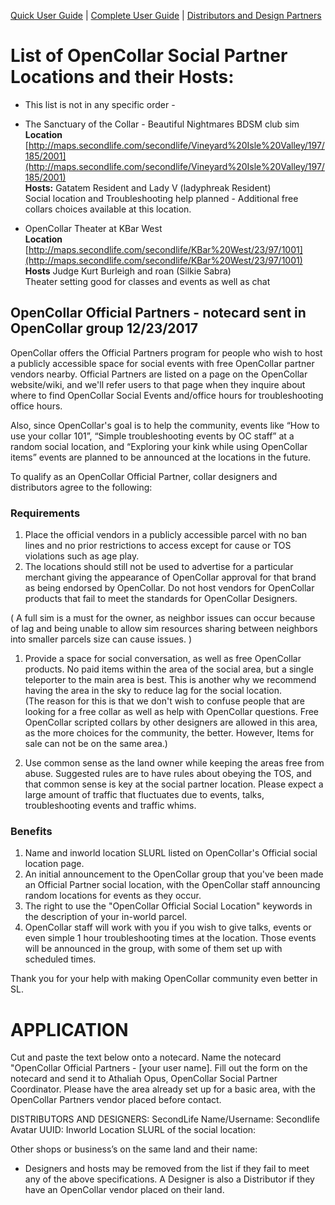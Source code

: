 [Quick User Guide](https://github.com/OpenCollarTeam/OpenCollar/wiki/OpenCollar-Quick-User-Guide) | [Complete User Guide](https://github.com/OpenCollarTeam/OpenCollar/wiki/Complete-User-Guide) | [Distributors and Design Partners](https://github.com/OpenCollarTeam/OpenCollar/wiki/OpenCollar-Distributors-and-Designers)  

# List of OpenCollar Social Partner Locations and their Hosts:

- This list is not in any specific order -
 
- The Sanctuary of the Collar - Beautiful Nightmares BDSM club sim  
**Location** 
[http://maps.secondlife.com/secondlife/Vineyard%20Isle%20Valley/197/185/2001](http://maps.secondlife.com/secondlife/Vineyard%20Isle%20Valley/197/185/2001)  
**Hosts:**  Gatatem Resident and Lady V (ladyphreak Resident)  
Social location and Troubleshooting help planned - Additional free collars choices available at this location.

- OpenCollar Theater at KBar West  
**Location** [http://maps.secondlife.com/secondlife/KBar%20West/23/97/1001](http://maps.secondlife.com/secondlife/KBar%20West/23/97/1001)  
**Hosts** Judge Kurt Burleigh and roan (Silkie Sabra)  
Theater setting good for classes and events as well as chat  


## OpenCollar Official Partners   - notecard sent in OpenCollar group 12/23/2017

OpenCollar offers the Official Partners program for people who wish to host a publicly accessible space for social events with free OpenCollar partner vendors nearby.   Official Partners are listed on a page on the OpenCollar website/wiki, and we'll refer users to that page when they inquire about where to find OpenCollar Social Events and/office hours for troubleshooting office hours.  

Also, since OpenCollar's goal is to help the community, events like “How to use your collar 101”, “Simple troubleshooting events by OC staff” at a random social location, and “Exploring your kink while using OpenCollar items” events are planned to be announced at the locations in the future.

To qualify as an OpenCollar Official Partner, collar designers and distributors agree to the following:

### Requirements
 
1. Place the official vendors in a publicly accessible parcel with no ban lines and no prior restrictions to access except for cause or TOS violations such as age play.  
2.  The locations should still not be used to advertise for a particular merchant giving the appearance of OpenCollar approval for that brand as being endorsed by OpenCollar.   Do not host vendors for OpenCollar products that fail to meet the standards for OpenCollar Designers. 

( A full sim is a must for the owner, as neighbor issues can occur because of lag and being unable to allow sim resources sharing between neighbors into smaller parcels size can cause issues.  )


1. Provide a space for social conversation, as well as free OpenCollar products.  No paid items within the area of the social area, but a single teleporter to the main area is best.  This is another why we recommend having the area in the sky to reduce lag for the social location.  
(The reason for this is that we don't wish to confuse people that are looking for a free collar as well as help with OpenCollar questions.   Free OpenCollar scripted collars by other designers are allowed in this area, as the more choices for the community, the better. However, Items for sale can not be on the same area.)

2. Use common sense as the land owner while keeping the areas free from abuse. Suggested rules are to have rules about obeying the TOS, and that common sense is key at the social partner location.  Please expect a large amount of traffic that fluctuates due to events, talks, troubleshooting events and traffic whims.   

### Benefits

1. Name and inworld location SLURL listed on OpenCollar's Official social location page.
2. An initial announcement to the OpenCollar group that you've been made an Official Partner social location, with the OpenCollar staff announcing random locations for events as they occur.
3. The right to use the "OpenCollar Official Social Location" keywords in the description of your in-world parcel.
4.  OpenCollar staff will work with you if you wish to give talks, events or even simple 1 hour troubleshooting times at the location. Those events will be announced in the group, with some of them set up with scheduled times.   

Thank you for your help with making OpenCollar community even better in SL. 

# APPLICATION

Cut and paste the text below onto a notecard.  Name the notecard "OpenCollar Official Partners - [your user name].  Fill out the form on the notecard and send it to Athaliah Opus, OpenCollar Social Partner Coordinator.  Please have the area already set up for a basic area, with the OpenCollar Partners vendor placed before contact.

DISTRIBUTORS AND DESIGNERS:
SecondLife Name/Username:
Secondlife Avatar UUID:
Inworld Location SLURL of the social location:

Other shops or business’s on the same land and their name:

* Designers and hosts may be removed from the list if they fail to meet any of the above specifications.  A Designer is also a Distributor if they have an OpenCollar vendor placed on their land. 
